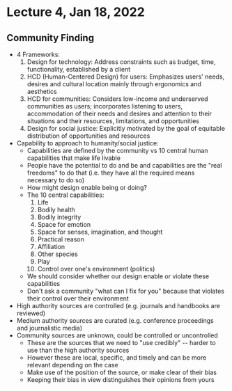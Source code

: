 # Lecture 4, Jan 18, 2022

## Community Finding

* 4 Frameworks:
	1. Design for technology: Address constraints such as budget, time, functionality, established by a client
	2. HCD (Human-Centered Design) for users: Emphasizes users' needs, desires and cultural location mainly through ergonomics and aesthetics
	3. HCD for communities: Considers low-income and underserved communities as users; incorporates listening to users, accommodation of their needs and desires and attention to their situations and their resources, limitations, and opportunities
	4. Design for social justice: Explicitly motivated by the goal of equitable distribution of opportunities and resources
* Capability to approach to humanity/social justice:
	* Capabilities are defined by the community vs 10 central human capabilities that make life livable
	* People have the potential to do and be and capabilities are the "real freedoms" to do that (i.e. they have all the required means necessary to do so)
	* How might design enable being or doing?
	* The 10 central capabilities:
		1. Life
		2. Bodily health
		3. Bodily integrity
		4. Space for emotion
		5. Space for senses, imagination, and thought
		6. Practical reason
		7. Affiliation
		8. Other species
		9. Play
		10. Control over one's environment (politics)
	* We should consider whether our design enable or violate these capabilities
	* Don't ask a community "what can I fix for you" because that violates their control over their environment
* High authority sources are controlled (e.g. journals and handbooks are reviewed)
* Medium authority sources are curated (e.g. conference proceedings and journalistic media)
* Community sources are unknown, could be controlled or uncontrolled
	* These are the sources that we need to "use credibly" -- harder to use than the high authority sources
	* However these are local, specific, and timely and can be more relevant depending on the case
	* Make use of the position of the source, or make clear of their bias
	* Keeping their bias in view distinguishes their opinions from yours


